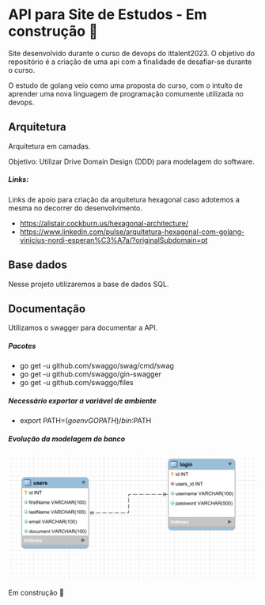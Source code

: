 # API para Site de Estudos - Em construção :hammer:

Site desenvolvido durante o curso de devops do ittalent2023. O objetivo do repositório é a criação de uma api com a finalidade de desafiar-se durante o curso. 

O estudo de golang veio como uma proposta do curso, com o intuíto de aprender uma nova linguagem de programação comumente utilizada no devops.

## Arquitetura

Arquitetura em camadas. 

Objetivo: Utilizar Drive Domain Design (DDD) para modelagem do software. 

##### Links:

Links de apoio para criação da arquitetura hexagonal caso adotemos a mesma no decorrer do desenvolvimento.

- https://alistair.cockburn.us/hexagonal-architecture/
- https://www.linkedin.com/pulse/arquitetura-hexagonal-com-golang-vinicius-nordi-esperan%C3%A7a/?originalSubdomain=pt

## Base dados

Nesse projeto utilizaremos a base de dados SQL.

## Documentação

Utilizamos o swagger para documentar a API.

##### Pacotes

- go get -u github.com/swaggo/swag/cmd/swag
- go get -u github.com/swaggo/gin-swagger
- go get -u github.com/swaggo/files

##### Necessário exportar a variável de ambiente
 
- export PATH=$(go env GOPATH)/bin:$PATH

##### Evolução da modelagem do banco

![Database](/src/utils/svg/initialDatabase.svg)

Em construção :hammer: